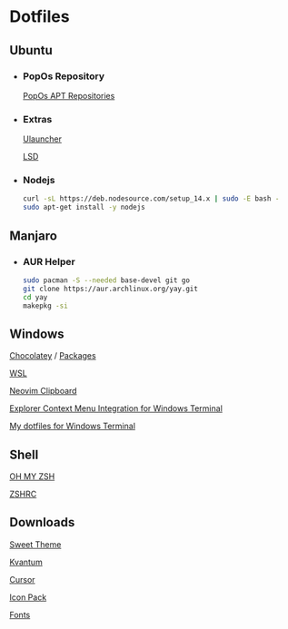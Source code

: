 # Dotfiles

## Ubuntu
    
* ### PopOs Repository
    [PopOs APT Repositories](https://apt.pop-os.org/)
 
* ### Extras
    [Ulauncher](https://ulauncher.io/)
    
    [LSD](https://github.com/Peltoche/lsd)


* ### Nodejs
    ```sh
    curl -sL https://deb.nodesource.com/setup_14.x | sudo -E bash -
    sudo apt-get install -y nodejs
    ```

## Manjaro

* ### AUR Helper
    ```sh
    sudo pacman -S --needed base-devel git go
    git clone https://aur.archlinux.org/yay.git
    cd yay
    makepkg -si
    ```
    
## Windows

   [Chocolatey](https://chocolatey.org/) / [Packages](https://gist.github.com/micaelviana)
   
   [WSL](https://docs.microsoft.com/pt-br/windows/wsl/install-win10)

   [Neovim Clipboard](https://github.com/neovim/neovim/wiki/FAQ#how-to-use-the-windows-clipboard-from-wsl)

   [Explorer Context Menu Integration for Windows Terminal](https://github.com/BroJenuel/Explorer-Context-Menu-Integration-for-windows-terminal/)
   
   [My dotfiles for Windows Terminal](https://gist.github.com/micaelviana)

## Shell
[OH MY ZSH](https://ohmyz.sh/)

[ZSHRC](https://gist.github.com/micaelviana)

## Downloads
[Sweet Theme](https://www.gnome-look.org/p/1253385/)

[Kvantum](https://store.kde.org/p/1294013/)

[Cursor](https://www.gnome-look.org/p/1393084/)

[Icon Pack](https://www.gnome-look.org/s/Gnome/p/1279924)

[Fonts](https://github.com/ryanoasis/nerd-fonts/releases/)
